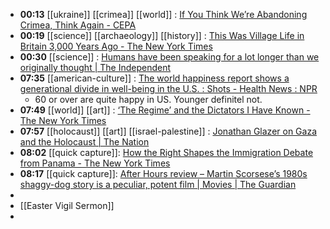 - **00:13** [[ukraine]] [[crimea]] [[world]] : [If You Think We’re Abandoning Crimea, Think Again - CEPA](https://cepa.org/article/if-you-think-were-abandoning-crimea-think-again/ "If You Think We’re Abandoning Crimea, Think Again - CEPA")
- **00:19** [[science]] [[archaeology]] [[history]] :  [This Was Village Life in Britain 3,000 Years Ago - The New York Times](https://www.nytimes.com/2024/03/19/science/archaeology-britain-must-farm.html)
- **00:30** [[science]] : [Humans have been speaking for a lot longer than we originally thought | The Independent](https://www.independent.co.uk/news/science/archaeology/human-language-study-origins-speaking-b2514451.html "Humans have been speaking for a lot longer than we originally thought | The Independent")
- **07:35** [[american-culture]] : [The world happiness report shows a generational divide in well-being in the U.S. : Shots - Health News : NPR](https://www.npr.org/sections/health-shots/2024/03/20/1239537074/u-s-drops-in-new-global-happiness-ranking-one-age-group-bucks-the-trend "The world happiness report shows a generational divide in well-being in the U.S. : Shots - Health News : NPR")
	- 60 or over are quite happy in US. Younger definitel not.
- **07:49** [[world]] [[art]] : [‘The Regime’ and the Dictators I Have Known - The New York Times](https://www.nytimes.com/2024/03/15/arts/television/the-regime-references.html "‘The Regime’ and the Dictators I Have Known - The New York Times")
- **07:57** [[holocaust]] [[art]] [[israel-palestine]] :  [Jonathan Glazer on Gaza and the Holocaust | The Nation](https://www.thenation.com/article/world/israel-palestine-holocaust-antisemitism-war/)
- **08:02** [[quick capture]]:  [How the Right Shapes the Immigration Debate from Panama - The New York Times](https://www.nytimes.com/2024/03/20/us/politics/migrants-darien-gap-biden-trump.html)
- **08:17** [[quick capture]]:  [After Hours review – Martin Scorsese’s 1980s shaggy-dog story is a peculiar, potent film | Movies | The Guardian](https://amp.theguardian.com/film/2024/mar/20/after-hours-review-martin-scorseses-1980s-shaggy-dog-story-is-a-peculiar-potent-film)
-
- [[Easter Vigil Sermon]]
-